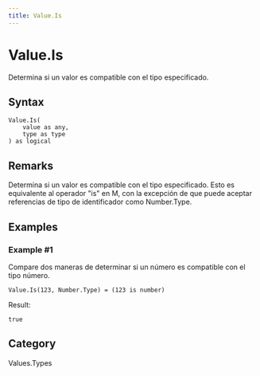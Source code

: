 ```yaml
---
title: Value.Is
---
```


# Value.Is


Determina si un valor es compatible con el tipo especificado.


## Syntax

```powerquery
Value.Is(
    value as any,
    type as type
) as logical
```


## Remarks

Determina si un valor es compatible con el tipo especificado. Esto es equivalente al operador "is" en M, con la excepción de que puede aceptar referencias de tipo de identificador como Number.Type.


## Examples

### Example #1 
Compare dos maneras de determinar si un número es compatible con el tipo número.
```powerquery
Value.Is(123, Number.Type) = (123 is number)
```

Result: 
```powerquery
true
```




## Category
Values.Types
